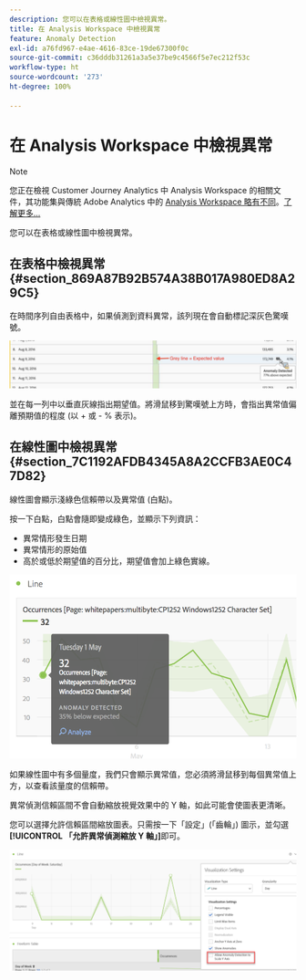 ```yaml
---
description: 您可以在表格或線性圖中檢視異常。
title: 在 Analysis Workspace 中檢視異常
feature: Anomaly Detection
exl-id: a76fd967-e4ae-4616-83ce-19de67300f0c
source-git-commit: c36dddb31261a3a5e37be9c4566f5e7ec212f53c
workflow-type: ht
source-wordcount: '273'
ht-degree: 100%

---
```


# 在 Analysis Workspace 中檢視異常

>[!NOTE]
>
>您正在檢視 Customer Journey Analytics 中 Analysis Workspace 的相關文件，其功能集與傳統 Adobe Analytics 中的 [Analysis Workspace 略有不同](https://experienceleague.adobe.com/docs/analytics/analyze/analysis-workspace/home.html?lang=zh-Hant)。[了解更多...](/help/getting-started/cja-aa.md)

您可以在表格或線性圖中檢視異常。

## 在表格中檢視異常 {#section_869A87B92B574A38B017A980ED8A29C5}

在時間序列自由表格中，如果偵測到資料異常，該列現在會自動標記深灰色驚嘆號。

![](assets/anomaly_detected.png)

並在每一列中以垂直灰線指出期望值。將滑鼠移到驚嘆號上方時，會指出異常值偏離預期值的程度 (以 + 或 - % 表示)。

## 在線性圖中檢視異常 {#section_7C1192AFDB4345A8A2CCFB3AE0C47D82}

線性圖會顯示淺綠色信賴帶以及異常值 (白點)。

按一下白點，白點會隨即變成綠色，並顯示下列資訊：

* 異常情形發生日期
* 異常情形的原始值
* 高於或低於期望值的百分比，期望值會加上綠色實線。

<!--* The Analyze link to start [Contribution Analysis](/help/analysis-workspace/virtual-analyst/contribution-analysis/ca-tokens.md).-->

![](assets/anomaly_linechart.png)

如果線性圖中有多個量度，我們只會顯示異常值，您必須將滑鼠移到每個異常值上方，以查看該量度的信賴帶。

異常偵測信賴區間不會自動縮放視覺效果中的 Y 軸，如此可能會使圖表更清晰。

您可以選擇允許信賴區間縮放圖表。只需按一下「設定」(「齒輪」) 圖示，並勾選&#x200B;**[!UICONTROL 「允許異常偵測縮放 Y 軸」]**&#x200B;即可。

![](assets/scale-y-axis.png)
